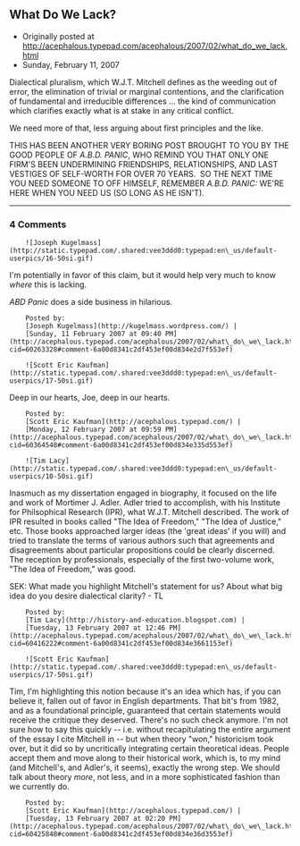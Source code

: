 ## What Do We Lack?

 * Originally posted at http://acephalous.typepad.com/acephalous/2007/02/what_do_we_lack.html
 * Sunday, February 11, 2007



Dialectical pluralism, which W.J.T. Mitchell defines as
the weeding out of error, the elimination of trivial or marginal contentions, and the clarification of fundamental and irreducible differences ... the kind of communication which clarifies exactly what is at stake in any critical conflict.

We need more of that, less arguing about first principles and the like.  

THIS HAS BEEN ANOTHER VERY BORING POST BROUGHT TO YOU BY THE GOOD PEOPLE OF _A.B.D. PANIC_, WHO REMIND YOU THAT ONLY ONE FIRM'S BEEN UNDERMINING FRIENDSHIPS, RELATIONSHIPS, AND LAST VESTIGES OF SELF-WORTH FOR OVER 70 YEARS.  SO THE NEXT TIME YOU NEED SOMEONE TO OFF HIMSELF, REMEMBER _A.B.D. PANIC:_ WE'RE HERE WHEN YOU NEED US (SO LONG AS HE ISN'T).

		

* * *

### 4 Comments 

		

                
[]()

	

		![Joseph Kugelmass](http://static.typepad.com/.shared:vee3ddd0:typepad:en\_us/default-userpics/16-50si.gif)
	

	

		

I'm potentially in favor of this claim, but it would help very much to know _where_ this is lacking.

_ABD Panic_ does a side business in hilarious.

	

		Posted by:
		[Joseph Kugelmass](http://kugelmass.wordpress.com/) |
		[Sunday, 11 February 2007 at 09:40 PM](http://acephalous.typepad.com/acephalous/2007/02/what\_do\_we\_lack.html?cid=60263328#comment-6a00d8341c2df453ef00d834e2d7f553ef)

[]()

	

		![Scott Eric Kaufman](http://static.typepad.com/.shared:vee3ddd0:typepad:en\_us/default-userpics/17-50si.gif)
	

	

		

Deep in our hearts, Joe, deep in our hearts.

	

		Posted by:
		[Scott Eric Kaufman](http://acephalous.typepad.com/) |
		[Monday, 12 February 2007 at 09:59 PM](http://acephalous.typepad.com/acephalous/2007/02/what\_do\_we\_lack.html?cid=60364548#comment-6a00d8341c2df453ef00d834e335d553ef)

[]()

	

		![Tim Lacy](http://static.typepad.com/.shared:vee3ddd0:typepad:en\_us/default-userpics/10-50si.gif)
	

	

		

Inasmuch as my dissertation engaged in biography, it focused on the life and work of Mortimer J. Adler.  Adler tried to accomplish, with his Institute for Philsophical Research (IPR), what W.J.T. Mitchell described.  The work of IPR resulted in books called "The Idea of Freedom," "The Idea of Justice," etc.  Those books approached larger ideas (the 'great ideas' if you will) and tried to translate the terms of various authors such that agreements and disagreements about particular propositions could be clearly discerned. The reception by professionals, especially of the first two-volume work, "The Idea of Freedom," was good.

SEK:  What made you highlight Mitchell's statement for us?  About what big idea do you desire dialectical clarity? - TL

	

		Posted by:
		[Tim Lacy](http://history-and-education.blogspot.com) |
		[Tuesday, 13 February 2007 at 12:46 PM](http://acephalous.typepad.com/acephalous/2007/02/what\_do\_we\_lack.html?cid=60416222#comment-6a00d8341c2df453ef00d834e3661153ef)

[]()

	

		![Scott Eric Kaufman](http://static.typepad.com/.shared:vee3ddd0:typepad:en\_us/default-userpics/17-50si.gif)
	

	

		

Tim, I'm highlighting this notion because it's an idea which has, if you can believe it, fallen out of favor in English departments.  That bit's from 1982, and as a foundational principle, guaranteed that certain statements would receive the critique they deserved.  There's no such check anymore.  I'm not sure how to say this quickly -- i.e. without recapitulating the entire argument of the essay I cite Mitchell in -- but when theory "won," historicism took over, but it did so by uncritically integrating certain theoretical ideas.  People accept them and move along to their historical work, which is, to my mind (and Mitchell's, and Adler's, it seems), exactly the wrong step.  We should talk about theory _more_, not less, and in a more sophisticated fashion than we currently do.  

	

		Posted by:
		[Scott Eric Kaufman](http://acephalous.typepad.com/) |
		[Tuesday, 13 February 2007 at 02:20 PM](http://acephalous.typepad.com/acephalous/2007/02/what\_do\_we\_lack.html?cid=60425848#comment-6a00d8341c2df453ef00d834e36d3553ef)

		

        